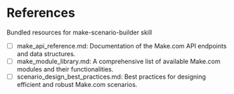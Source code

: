 # References

Bundled resources for make-scenario-builder skill

- [ ] make_api_reference.md: Documentation of the Make.com API endpoints and data structures.
- [ ] make_module_library.md: A comprehensive list of available Make.com modules and their functionalities.
- [ ] scenario_design_best_practices.md: Best practices for designing efficient and robust Make.com scenarios.
